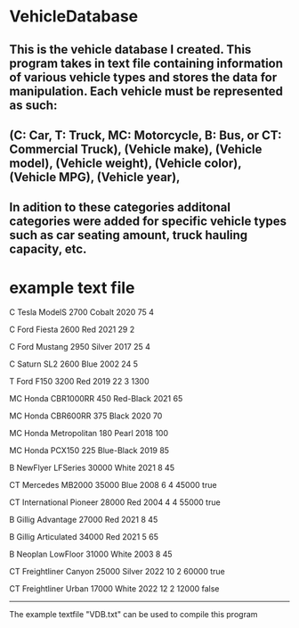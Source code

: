 # VehicleDatabase
This is the vehicle database I created.
This program takes in text file containing information of various vehicle types and stores the data for manipulation. 
Each vehicle must be represented as such: 
---
(C: Car, T: Truck, MC: Motorcycle, B: Bus, or CT: Commercial Truck), 
(Vehicle make), 
(Vehicle model), 
(Vehicle weight), 
(Vehicle color), 
(Vehicle MPG), 
(Vehicle year), 
---
In adition to these categories additonal categories were added for specific vehicle types such as car seating amount, truck hauling capacity, etc.
---
# example text file

C Tesla ModelS 2700 Cobalt 2020 75 4

C Ford Fiesta 2600 Red 2021 29 2

C Ford Mustang 2950 Silver 2017 25 4

C Saturn SL2 2600 Blue 2002 24 5

T Ford F150 3200 Red 2019 22 3 1300

MC Honda CBR1000RR 450 Red-Black 2021 65

MC Honda CBR600RR 375 Black 2020 70

MC Honda Metropolitan 180 Pearl 2018 100

MC Honda PCX150 225 Blue-Black 2019 85

B NewFlyer LFSeries 30000 White 2021 8 45

CT Mercedes MB2000 35000 Blue 2008 6 4 45000 true

CT International Pioneer 28000 Red 2004 4 4 55000 true

B Gillig Advantage 27000 Red 2021 8 45

B Gillig Articulated 34000 Red 2021 5 65

B Neoplan LowFloor 31000 White 2003 8 45

CT Freightliner Canyon 25000 Silver 2022 10 2 60000 true

CT Freightliner Urban 17000 White 2022 12 2 12000 false

---
The example textfile "VDB.txt" can be used to compile this program
